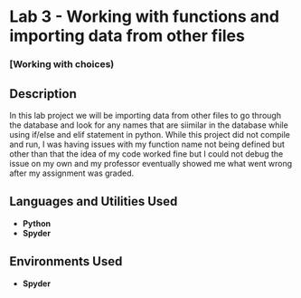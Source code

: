 <h1>Lab 3 - Working with functions and importing data from other files </h1>

 ### [Working with choices)

<h2>Description</h2>
In this lab project we will be importing data from other files to go through the database 
and look for any names that are siimilar in the database while using if/else and elif statement 
in python. While this project did not compile and run, I was having issues with my function name 
not being defined but other than that the idea of my code worked fine but I could not debug the issue on 
my own and my professor eventually showed me what went wrong after my assignment was graded. 
<br />


<h2>Languages and Utilities Used</h2>

- <b>Python</b> 
- <b>Spyder</b>

<h2>Environments Used </h2>

- <b>Spyder</b> 



<!--
 ```diff
- text in red
+ text in green
! text in orange
# text in gray
@@ text in purple (and bold)@@
```
--!>
